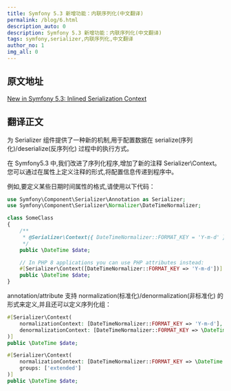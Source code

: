 ```yaml
---
title: Symfony 5.3 新增功能：内联序列化(中文翻译)
permalink: /blog/6.html
description_auto: 0
description: Symfony 5.3 新增功能：内联序列化(中文翻译)
tags: symfony,serializer,内联序列化,中文翻译
author_no: 1
img_all: 0
---
```


## 原文地址

[New in Symfony 5.3: Inlined Serialization Context](https://symfony.com/blog/new-in-symfony-5-3-inlined-serialization-context)

## 翻译正文

为 Serializer 组件提供了一种新的机制,用于配置数据在 serialize(序列化)/deserialize(反序列化) 过程中的执行方式。

在 Symfony5.3 中,我们改进了序列化程序,增加了新的注释 Serializer\Context。您可以通过在属性上定义注释的形式,将配置信息传递到程序中。

例如,要定义某些日期时间属性的格式,请使用以下代码：

```php
use Symfony\Component\Serializer\Annotation as Serializer;
use Symfony\Component\Serializer\Normalizer\DateTimeNormalizer;

class SomeClass
{
    /**
     * @Serializer\Context({ DateTimeNormalizer::FORMAT_KEY = 'Y-m-d' })
     */
    public \DateTime $date;

    // In PHP 8 applications you can use PHP attributes instead:
    #[Serializer\Context([DateTimeNormalizer::FORMAT_KEY => 'Y-m-d'])]
    public \DateTime $date;
}
```

annotation/attribute 支持 normalization(标准化)/denormalization(非标准化) 的形式来定义,并且还可以定义序列化组：

```php
#[Serializer\Context(
    normalizationContext: [DateTimeNormalizer::FORMAT_KEY => 'Y-m-d'],
    denormalizationContext: [DateTimeNormalizer::FORMAT_KEY => \DateTime::COOKIE]
)]
public \DateTime $date;

#[Serializer\Context(
    normalizationContext: [DateTimeNormalizer::FORMAT_KEY => \DateTime::RFC3339],
    groups: ['extended']
)]
public \DateTime $date;
```